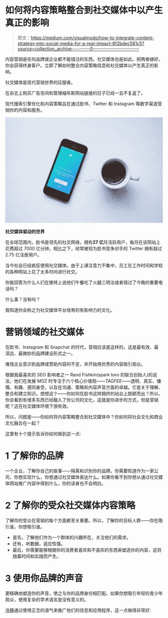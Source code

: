 # 如何将内容策略整合到社交媒体中以产生真正的影响

> 原文：<https://medium.com/visualmodo/how-to-integrate-content-strategy-into-social-media-for-a-real-impact-6f2bdec581c5?source=collection_archive---------0----------------------->

内容营销是任何品牌或企业都不能错过的东西。社交媒体也是如此。把两者嫁好，你会获得终身客户。立即了解如何整合内容策略信息和社交媒体以产生真正的影响。

社交媒体是现代营销世界的征服者。

在杂志上购买广告空间和管理福布斯网站链接的日子已经一去不复返了。

现代搜索引擎优化和内容策略旨在通过脸书、Twitter 和 Instagram 等数字渠道营销你的内容和服务。

![](img/cae5852e23ee7067c3eac2a9e4ddff5b.png)

**社交媒体驱动的世界**

在全球范围内，脸书是领先的社交网络，拥有**27 亿**月活跃用户，每月在该网站上花费超过 7000 亿分钟。相比之下，经常被视为脸书竞争对手的 Twitter 拥有超过 2.75 亿注册用户。

当今社会已经疯狂使用社交媒体。由于上课注意力不集中，员工在工作时间和学校的各种网站上花了太多时间进行社交。

你能回答为什么人们在推特上说他们午餐吃了火腿三明治或者错过了今晚的重要电话吗？

什么事？没有吗？

我知道你会称之为社交媒体平台培育的有影响力的文化。

# 营销领域的社交媒体

在脸书、Instagram 和 Snapchat 的时代，营销应该是这样的。这是最有效、最深远、最微妙的品牌建设形式之一。

难怪企业意识到品牌或赞助内容的不足，并开始用优秀的内容吸引观众。

根据我最喜欢的 SEO 影响者之一 Rand Fishkin(spark toro 的联合创始人)的说法，他们在发展 MOZ 时专注于六个核心价值观——*TAGFEE*——透明、真实、慷慨、有趣、感同身受，以及在沟通、策略和内容声音方面的卓越。它是关于理解、整合和建立知识。想想这个——你如何在脸书这样拥挤的站台上脱颖而出？所以，你会看到有很多东西已经融入了你公司的文化，这就是你进步的方式，但是营销呢？这在社交媒体环境下很有效。

所以，问题是——你如何将内容策略整合到社交媒体中？你如何将社会文化和商业文化融合在一起？

这里有十个提示告诉你如何做到这一点:

# 1 了解你的品牌

一个企业，了解你自己的故事——隔离和识别你的品牌。你需要知道作为一家公司，你想实现什么，你想通过社交媒体表达什么。如果你看不到你想从通过社交媒体网站推广内容中得到什么，你的读者也不会明白。

# 2 了解你的受众社交媒体内容策略

了解你的受众在营销的每个方面都至关重要。所以，了解你的目标人群——你在吸引谁，你想吸引谁。

*   首先，了解他们作为一个群体的兴趣所在，关注他们的需求。
*   还有，听数据，适应性强。
*   最后，你需要能够根据你的消费者喜欢和不喜欢的东西来塑造你的内容，这将随着时间和实践而产生。

# 3 使用你品牌的声音

更精确地塑造你的声音，使之与你的品牌身份相匹配。如果你想吸引年轻的青少年观众，使用复杂的学术语言是没有意义的。

[冷静](https://twitter.com/calm)通过使用正念的语气来推广他们的信息和应用程序，这一点做得非常好: